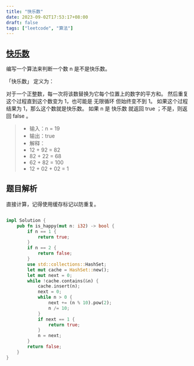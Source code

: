 ```yaml
---
title: "快乐数"
date: 2023-09-02T17:53:17+08:00
draft: false
tags: ["leetcode", "算法"]
---
```


## [快乐数](https://leetcode.cn/problems/happy-number/)

编写一个算法来判断一个数 n 是不是快乐数。

「快乐数」 定义为：

对于一个正整数，每一次将该数替换为它每个位置上的数字的平方和。
然后重复这个过程直到这个数变为 1，也可能是 无限循环 但始终变不到 1。
如果这个过程 结果为 1，那么这个数就是快乐数。
如果 n 是 快乐数 就返回 true ；不是，则返回 false 。


>- 输入：n = 19
>- 输出：true
>- 解释：
>- 12 + 92 = 82
>- 82 + 22 = 68
>- 62 + 82 = 100
>- 12 + 02 + 02 = 1

## 题目解析

直接计算，记得使用缓存标记以防重复。

```rust

impl Solution {
    pub fn is_happy(mut n: i32) -> bool {
        if n == 1 {
            return true;
        }
        if n == 2 {
            return false;
        }
        use std::collections::HashSet;
        let mut cache = HashSet::new();
        let mut next = 0;
        while !cache.contains(&n) {
            cache.insert(n);
            next = 0;
            while n > 0 {
                next += (n % 10).pow(2);
                n /= 10;
            }
            if next == 1 {
                return true;
            }
            n = next;
        }
        return false;
    }
}
```

